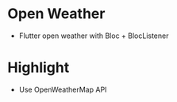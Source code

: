 # Open Weather

- Flutter open weather with Bloc + BlocListener

# Highlight

- Use OpenWeatherMap API
